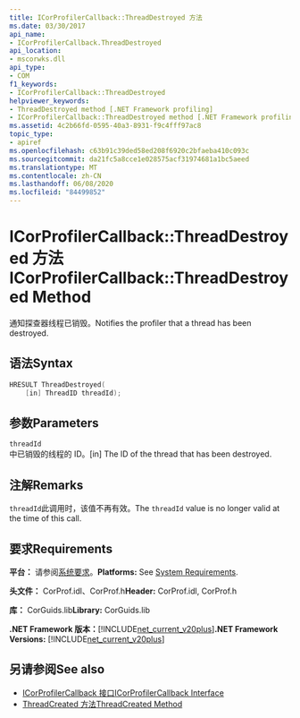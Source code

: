 ```yaml
---
title: ICorProfilerCallback::ThreadDestroyed 方法
ms.date: 03/30/2017
api_name:
- ICorProfilerCallback.ThreadDestroyed
api_location:
- mscorwks.dll
api_type:
- COM
f1_keywords:
- ICorProfilerCallback::ThreadDestroyed
helpviewer_keywords:
- ThreadDestroyed method [.NET Framework profiling]
- ICorProfilerCallback::ThreadDestroyed method [.NET Framework profiling]
ms.assetid: 4c2b66fd-0595-40a3-8931-f9c4fff97ac8
topic_type:
- apiref
ms.openlocfilehash: c63b91c39ded58ed208f6920c2bfaeba410c093c
ms.sourcegitcommit: da21fc5a8cce1e028575acf31974681a1bc5aeed
ms.translationtype: MT
ms.contentlocale: zh-CN
ms.lasthandoff: 06/08/2020
ms.locfileid: "84499852"
---
```

# <a name="icorprofilercallbackthreaddestroyed-method"></a><span data-ttu-id="879c9-102">ICorProfilerCallback::ThreadDestroyed 方法</span><span class="sxs-lookup"><span data-stu-id="879c9-102">ICorProfilerCallback::ThreadDestroyed Method</span></span>
<span data-ttu-id="879c9-103">通知探查器线程已销毁。</span><span class="sxs-lookup"><span data-stu-id="879c9-103">Notifies the profiler that a thread has been destroyed.</span></span>  
  
## <a name="syntax"></a><span data-ttu-id="879c9-104">语法</span><span class="sxs-lookup"><span data-stu-id="879c9-104">Syntax</span></span>  
  
```cpp  
HRESULT ThreadDestroyed(  
    [in] ThreadID threadId);  
```  
  
## <a name="parameters"></a><span data-ttu-id="879c9-105">参数</span><span class="sxs-lookup"><span data-stu-id="879c9-105">Parameters</span></span>  
 `threadId`  
 <span data-ttu-id="879c9-106">中已销毁的线程的 ID。</span><span class="sxs-lookup"><span data-stu-id="879c9-106">[in] The ID of the thread that has been destroyed.</span></span>  
  
## <a name="remarks"></a><span data-ttu-id="879c9-107">注解</span><span class="sxs-lookup"><span data-stu-id="879c9-107">Remarks</span></span>  
 <span data-ttu-id="879c9-108">`threadId`此调用时，该值不再有效。</span><span class="sxs-lookup"><span data-stu-id="879c9-108">The `threadId` value is no longer valid at the time of this call.</span></span>  
  
## <a name="requirements"></a><span data-ttu-id="879c9-109">要求</span><span class="sxs-lookup"><span data-stu-id="879c9-109">Requirements</span></span>  
 <span data-ttu-id="879c9-110">**平台：** 请参阅[系统要求](../../get-started/system-requirements.md)。</span><span class="sxs-lookup"><span data-stu-id="879c9-110">**Platforms:** See [System Requirements](../../get-started/system-requirements.md).</span></span>  
  
 <span data-ttu-id="879c9-111">**头文件：** CorProf.idl、CorProf.h</span><span class="sxs-lookup"><span data-stu-id="879c9-111">**Header:** CorProf.idl, CorProf.h</span></span>  
  
 <span data-ttu-id="879c9-112">**库：** CorGuids.lib</span><span class="sxs-lookup"><span data-stu-id="879c9-112">**Library:** CorGuids.lib</span></span>  
  
 <span data-ttu-id="879c9-113">**.NET Framework 版本：**[!INCLUDE[net_current_v20plus](../../../../includes/net-current-v20plus-md.md)]</span><span class="sxs-lookup"><span data-stu-id="879c9-113">**.NET Framework Versions:** [!INCLUDE[net_current_v20plus](../../../../includes/net-current-v20plus-md.md)]</span></span>  
  
## <a name="see-also"></a><span data-ttu-id="879c9-114">另请参阅</span><span class="sxs-lookup"><span data-stu-id="879c9-114">See also</span></span>

- [<span data-ttu-id="879c9-115">ICorProfilerCallback 接口</span><span class="sxs-lookup"><span data-stu-id="879c9-115">ICorProfilerCallback Interface</span></span>](icorprofilercallback-interface.md)
- [<span data-ttu-id="879c9-116">ThreadCreated 方法</span><span class="sxs-lookup"><span data-stu-id="879c9-116">ThreadCreated Method</span></span>](icorprofilercallback-threadcreated-method.md)
